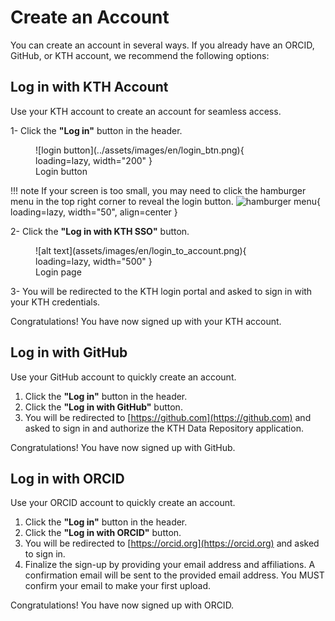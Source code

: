 # Create an Account

You can create an account in several ways. If you already have an ORCID, GitHub, or KTH account, we recommend the following options:

## Log in with KTH Account

Use your KTH account to create an account for seamless access.

1- Click the **"Log in"** button in the header.

<figure markdown="span">
    ![login button](../assets/images/en/login_btn.png){ loading=lazy, width="200" }
  <figcaption>Login button</figcaption>
</figure>

!!! note
    If your screen is too small, you may need to click the hamburger menu in the top right corner to reveal the login button.
    ![hamburger menu](assets/images/en/hamburger_menu.png){ loading=lazy, width="50", align=center }

2- Click the **"Log in with KTH SSO"** button.

<figure markdown="span">
    ![alt text](assets/images/en/login_to_account.png){ loading=lazy, width="500" }
  <figcaption>Login page</figcaption>
</figure>

3- You will be redirected to the KTH login portal and asked to sign in with your KTH credentials.

Congratulations! You have now signed up with your KTH account.

## Log in with GitHub

Use your GitHub account to quickly create an account.

1. Click the **"Log in"** button in the header.
2. Click the **"Log in with GitHub"** button.
3. You will be redirected to [https://github.com](https://github.com) and asked to sign in and authorize the KTH Data Repository application.

Congratulations! You have now signed up with GitHub.

## Log in with ORCID

Use your ORCID account to quickly create an account.

1. Click the **"Log in"** button in the header.
2. Click the **"Log in with ORCID"** button.
3. You will be redirected to [https://orcid.org](https://orcid.org) and asked to sign in.
4. Finalize the sign-up by providing your email address and affiliations. A confirmation email will be sent to the provided email address. You MUST confirm your email to make your first upload.

Congratulations! You have now signed up with ORCID.
